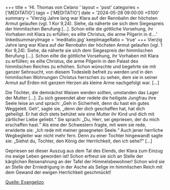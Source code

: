 +++
title = 'Hl. Thomas von Celano  '
layout = 'post'
categories = ['MEDITATIO']
tags = ['MEDITATIO']
date = '2024-05-28 09:00:00 +0100'
summary = 'Vierzig Jahre lang war Klara auf der Rennbahn der höchsten Armut gelaufen (vgl. 1 Kor 9,24). Siehe, da näherte sie sich dem Siegespreis der himmlischen Berufung […]. Schon eilte die göttliche Vorsehung, ihr Vorhaben mit Klara zu erfüllen; es eilte Christus, die arme Pilgerin in d....'
linkedsummaryImage = 'meditatio.jpg'
keepImageRatio = 'true'
+++
Vierzig Jahre lang war Klara auf der Rennbahn der höchsten Armut gelaufen (vgl. 1 Kor 9,24). Siehe, da näherte sie sich dem Siegespreis der himmlischen Berufung […]. Schon eilte die göttliche Vorsehung, ihr Vorhaben mit Klara zu erfüllen; es eilte Christus, die arme Pilgerin in den Palast des himmlischen Reiches zu erhöhen.<!--more--> Schon wünschte und begehrte sie mit ganzer Sehnsucht, von diesem Todesleib befreit zu werden und in den himmlischen Wohnungen Christus herrschen zu sehen, dem sie in seiner Armut auf Erden mit ganzem Herzen als kleine Arme nachgefolgt war. […]
 
Die Töchter, die demnächst Waisen werden sollten, umstanden das Lager der Mutter […]. Zu sich gewendet aber redete die heiligste Jungfrau ihre Seele leise an und sprach: „Geh in Sicherheit, denn du hast ein gutes Weggeleit. Geh“, sagte sie, „denn der dich geschaffen hat, hat dich geheiligt. Er hat dich stets behütet wie eine Mutter ihr Kind und dich mit zärtlicher Liebe geliebt.“ Sie sprach: „Du, Herr, sei gepriesen, der du mich erschaffen hast.“ Als eine der Schwestern fragte, mit wem sie rede, erwiderte sie: „Ich rede mit meiner gesegneten Seele.“ Auch jener herrliche Wegbegleiter war nicht mehr fern. Denn zu einer Tochter hingewandt sagte sie: „Siehst du, Tochter, den König der Herrlichkeit, den ich sehe?“ […]
 
Gepriesen sei dieser Auszug aus dem Tal des Elends, der Klara zum Einzug ins ewige Leben geworden ist! Schon erfreut sie sich an Stelle der kärglichen Reisenahrung an der Tafel der Himmelsbewohner! Schon wird sie an Stelle der Erniedrigung in der Asche als Selige im himmlischen Reich mit dem Gewand der ewigen Herrlichkeit geschmückt!
 


[Quelle: Evangelizo](https://evangeliumtagfuertag.org/DE/gospel)
